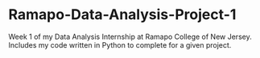 # Ramapo-Data-Analysis-Project-1

Week 1 of my Data Analysis Internship at Ramapo College of New Jersey. Includes my code written in Python to complete for a given project. 
